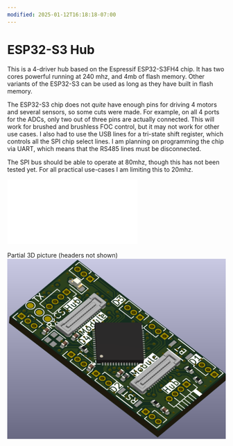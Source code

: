 ```yaml
---
modified: 2025-01-12T16:18:18-07:00
---
```


# ESP32-S3 Hub

This is a 4-driver hub based on the Espressif ESP32-S3FH4 chip. It has two cores powerful running at 240 mhz, and 4mb of flash memory. Other variants of the ESP32-S3 can be used as long as they have built in flash memory.

The ESP32-S3 chip does not *quite* have enough pins for driving 4 motors and several sensors, so some cuts were made. For example, on all 4 ports for the ADCs, only two out of three pins are actually connected. This will work for brushed and brushless FOC control, but it may not work for other use cases. I also had to use the USB lines for a tri-state shift register, which controls all the SPI chip select lines. I am planning on programming the chip via UART, which means that the RS485 lines must be disconnected.

The SPI bus should be able to operate at 80mhz, though this has not been tested yet. For all practical use-cases I am limiting this to 20mhz.

![ESP32-S3 Hub](ESP32-S3%20Hub.pdf)

Partial 3D picture (headers not shown)
![Esp32-s3 hub 3D picture](media/Esp32-s3%20hub%203D%20picture.png)